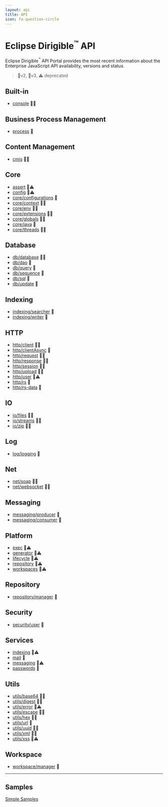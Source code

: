 ```yaml
---
layout: api
title: API
icon: fa-question-circle
---
```


Eclipse Dirigible<sup>&trade;</sup> API
===

Eclipse Dirigible<sup>&trade;</sup> API Portal provides the most recent information about the Enterprise JavaScript API availability, versions and status.

> 🔸v2, 🔹v3, ⚠ deprecated


Built-in
---

* [console](console.html) 🔸🔹

Business Process Management
---

* [process](bpm_process.html) 🔹


Content Management
---

* [cmis](cmis.html) 🔸🔹


Core
---

* [assert](assert.html) 🔸⚠
* [config](config.html) 🔸⚠
* [core/configurations](configurations.html) 🔹
* [core/context](context.html) 🔸🔹
* [core/env](env.html) 🔸🔹
* [core/extensions](extensions.html) 🔸🔹
* [core/globals](globals.html) 🔸🔹
* [core/java](java.html) 🔹
* [core/threads](threads.html) 🔸🔹


Database
---

* [db/database](database.html) 🔸🔹
* [db/dao](database_dao.html) 🔹
* [db/query](database_query.html) 🔹
* [db/sequence](database_sequence.html) 🔹
* [db/sql](database_sql.html) 🔹
* [db/update](database_update.html) 🔹


Indexing
---

* [indexing/searcher](indexing_searcher.html) 🔹
* [indexing/writer](indexing_writer.html) 🔹


HTTP
---

* [http/client](http_client.html) 🔸🔹
* [http/clientAsync](http_client_async.html) 🔹
* [http/request](http_request.html) 🔸🔹
* [http/response](http_response.html) 🔸🔹
* [http/session](http_session.html) 🔸🔹
* [http/upload](http_upload.html) 🔸🔹
* [http/user](http_user.html) 🔸⚠
* [http/rs](http_rs.html) 🔹
* [http/rs-data](http_rs-data.html) 🔹


IO
---

* [io/files](io_files.html) 🔸🔹
* [io/streams](io_streams.html) 🔸🔹
* [io/zip](io_zip.html) 🔸🔹


Log
---

* [log/logging](log_logging.html) 🔹


Net
---

* [net/soap](soap.html) 🔸🔹
* [net/websocket](websocket.html) 🔸🔹


Messaging
---

* [messaging/producer](messaging_producer.html) 🔹
* [messaging/consumer](messaging_consumer.html) 🔹


Platform
---

* [exec](exec.html) 🔸⚠
* [generator](generator.html) 🔸⚠
* [lifecycle](lifecycle.html) 🔸⚠
* [repository](repository.html) 🔸⚠
* [workspaces](workspaces.html) 🔸⚠

Repository
---

* [repository/manager](repository_manager.html) 🔹

Security
---

* [security/user](security_user.html) 🔹


Services
---

* [indexing](indexing.html) 🔸⚠
* [mail](mail.html) 🔸
* [messaging](messaging.html) 🔸⚠
* [passwords](passwords.html) 🔸


Utils
---

* [utils/base64](utils_base64.html) 🔸🔹
* [utils/digest](utils_digest.html) 🔸🔹
* [utils/error](utils_error.html) 🔸⚠
* [utils/escape](utils_error.html) 🔸🔹
* [utils/hex](utils_hex.html) 🔸🔹
* [utils/url](utils_url.html) 🔹
* [utils/uuid](utils_uuid.html) 🔸🔹
* [utils/xml](utils_xml.html) 🔸🔹
* [utils/xss](utils_xss.html) 🔸⚠

Workspace
---

* [workspace/manager](workspace_manager.html) 🔹

---

Samples
---

[Simple Samples](../samples/index.html)

